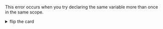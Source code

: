 This error occurs when you try declaring the same variable more than once in the same scope.

<details>
<summary>flip the card</summary>
<br>

# _SyntaxError_

```js
'use strict';

let vegetable = 'carrot';

// there will be a SyntaxError on this line
let vegetable = 'potato';
```

> There are many other ways you can get a _SyntaxError_ in your program, this is the only way you need to know for now. You will study errors in depth with the Debugging module.

</details>
